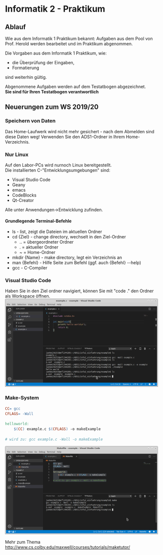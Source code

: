 # Informatik 2 - Praktikum
## Ablauf
Wie aus dem Informatik 1 Praktikum bekannt:
Aufgaben aus dem Pool von Prof. Herold werden bearbeitet und im Praktikum abgenommen.

Die Vorgaben aus dem Informatik 1 Praktikum, wie:    
- die Überprüfung der Eingaben,
- Formatierung  
  
sind weiterhin gültig. 

Abgenommene Aufgaben werden auf dem Testatbogen abgezeichnet.  
**Sie sind für Ihren Testatbogen verantwortlich**


## Neuerungen zum WS 2019/20
### Speichern von Daten
Das Home-Laufwerk wird nicht mehr gesichert - nach dem Abmelden sind diese Daten weg!
Verwenden Sie den ADS1-Ordner in Ihrem Home-Verzeichnis.

### Nur Linux
Auf den Labor-PCs wird nurnoch Linux bereitgestellt.  
Die installierten C-"Entwicklungsumgebungen" sind:
- Visual Studio Code
- Geany
- emacs
- CodeBlocks
- Qt-Creator
  
Alle unter Anwendungen->Entwicklung zufinden.

#### Grundlegende Terminal-Befehle
- ls - list, zeigt die Dateien im aktuellen Ordner
- cd {Ziel} - change directory, wechselt in den Ziel-Ordner
  - ..   = übergeordneter Ordner
  -  .  = aktueller Ordner
  - ~ =  Home-Ordner
- mkdir {Name} - make directory, legt ein Verzeichnis an
- man {Befehl} - Hilfe Seite zum Befehl (ggf. auch {Befehl} --help)
- gcc - C-Compiler

### Visual Studio Code
Haben Sie in den Ziel ordner navigiert, können Sie mit "code ." den Ordner als Workspace öffnen.
![VSCodeScreenShot](/pics/VSCodeExample.png)

### Make-System
``` Makefile
CC= gcc
CFLAGS= -Wall

helloworld:
	$(CC) example.c $(CFLAGS) -o makeExample
	
# wird zu: gcc example.c -Wall -o makeExample
```
![VSCodeScreenShot](/pics/VSCode_makefileExample.png)

Mehr zum Thema http://www.cs.colby.edu/maxwell/courses/tutorials/maketutor/